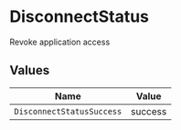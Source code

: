 # DisconnectStatus

Revoke application access


## Values

| Name                      | Value                     |
| ------------------------- | ------------------------- |
| `DisconnectStatusSuccess` | success                   |